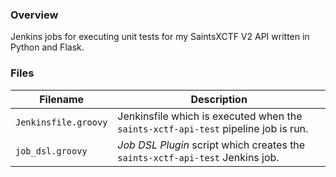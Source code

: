 ### Overview

Jenkins jobs for executing unit tests for my SaintsXCTF V2 API written in Python and Flask.

### Files

| Filename                  | Description                                                                           |
|---------------------------|---------------------------------------------------------------------------------------|
| `Jenkinsfile.groovy`      | Jenkinsfile which is executed when the `saints-xctf-api-test` pipeline job is run.    |
| `job_dsl.groovy`          | *Job DSL Plugin* script which creates the `saints-xctf-api-test` Jenkins job.         |